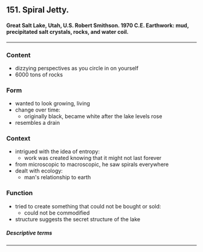 <!-- order:26 -->
## 151. Spiral Jetty. 

#### Great Salt Lake, Utah, U.S. Robert Smithson. 1970 C.E. Earthwork: mud, precipitated salt crystals, rocks, and water coil.

---

### Content
- dizzying perspectives as you circle in on yourself
- 6000 tons of rocks

### Form
- wanted to look growing, living
- change over time:
  - originally black, became white after the lake levels rose
- resembles a drain

### Context
- intrigued with the idea of entropy:
  - work was created knowing that it might not last forever
- from microscopic to macroscopic, he saw spirals everywhere
- dealt with ecology:
  - man's relationship to earth

### Function
- tried to create something that could not be bought or sold:
  - could not be commodified
- structure suggests the secret structure of the lake

##### Descriptive terms

---
